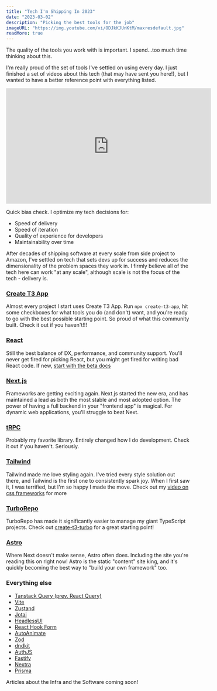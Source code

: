 ```yaml
---
title: "Tech I'm Shipping In 2023"
date: "2023-03-02"
description: "Picking the best tools for the job"
imageURL: "https://img.youtube.com/vi/ODJkKJUnKtM/maxresdefault.jpg"
readMore: true
---
```


The quality of the tools you work with is important. I spend...too much time thinking about this.

I'm really proud of the set of tools I've settled on using every day. I just finished a set of videos about this tech (that may have sent you here!), but I wanted to have a better reference point with everything listed.

<iframe width="560" height="315" src="https://www.youtube.com/embed/ODJkKJUnKtM" title="YouTube video player" frameborder="0" allow="accelerometer; autoplay; clipboard-write; encrypted-media; gyroscope; picture-in-picture; web-share" allowfullscreen></iframe>

Quick bias check. I optimize my tech decisions for:

- Speed of delivery
- Speed of iteration
- Quality of experience for developers
- Maintainability over time

After decades of shipping software at every scale from side project to Amazon, I've settled on tech that sets devs up for success and reduces the dimensionality of the problem spaces they work in. I firmly believe all of the tech here can work "at any scale", although scale is not the focus of the tech - delivery is.

### [Create T3 App](https://create.t3.gg)

Almost every project I start uses Create T3 App. Run `npx create-t3-app`, hit some checkboxes for what tools you do (and don't) want, and you're ready to go with the best possible starting point. So proud of what this community built. Check it out if you haven't!!!

### [React](https://reactjs.org/)

Still the best balance of DX, performance, and community support. You'll never get fired for picking React, but you might get fired for writing bad React code. If new, [start with the beta docs](https://beta.reactjs.org/)

### [Next.js](https://nextjs.org/)

Frameworks are getting exciting again. Next.js started the new era, and has maintained a lead as both the most stable and most adopted option. The power of having a full backend in your "frontend app" is magical. For dynamic web applications, you'll struggle to beat Next.

### [tRPC](https://trpc.io/)

Probably my favorite library. Entirely changed how I do development. Check it out if you haven't. Seriously.

### [Tailwind](https://tailwindcss.com/)

Tailwind made me love styling again. I've tried every style solution out there, and Tailwind is the first one to consistently spark joy. When I first saw it, I was terrified, but I'm so happy I made the move. Check out my [video on css frameworks](https://www.youtube.com/watch?v=CQuTF-bkOgc) for more

### [TurboRepo](https://turbo.build/)

TurboRepo has made it significantly easier to manage my giant TypeScript projects. Check out [create-t3-turbo](https://github.com/t3-oss/create-t3-turbo) for a great starting point!

### [Astro](https://astro.build/)

Where Next doesn't make sense, Astro often does. Including the site you're reading this on right now! Astro is the static "content" site king, and it's quickly becoming the best way to "build your own framework" too.

### Everything else

- [Tanstack Query (prev. React Query)](https://tanstack.com/query/latest)
- [Vite](https://vitejs.dev/)
- [Zustand](https://zustand-demo.pmnd.rs/)
- [Jotai](https://jotai.org/)
- [HeadlessUI](https://headlessui.com/)
- [React Hook Form](https://react-hook-form.com/)
- [AutoAnimate](https://auto-animate.formkit.com/)
- [Zod](https://github.com/colinhacks/zod)
- [dndkit](https://dndkit.com/)
- [AuthJS](https://authjs.dev/)
- [Fastify](https://www.fastify.io/)
- [Nextra](https://nextra.site/)
- [Prisma](https://www.prisma.io/)

Articles about the Infra and the Software coming soon!
